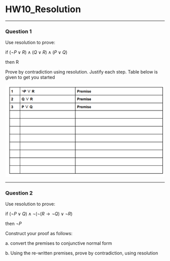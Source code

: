 # HW10_Resolution
---
### Question 1
Use resolution to prove:

if $(\lnot P \lor R) \land (Q \lor R) \land (P \lor Q)$

then R

Prove by contradiction using resolution. Justify each step. Table below is given to get you started

![](/assets/images/HW10_Q1.png)

---
### Question 2

Use resolution to prove:

if $(\lnot P \lor Q) \land \lnot(\lnot(R \rightarrow \lnot Q) \lor \lnot R)$

then $\lnot P$

Construct your proof as follows:

a. convert the premises to conjunctive normal form

b. Using the re-written premises, prove by contradiction, using resolution

